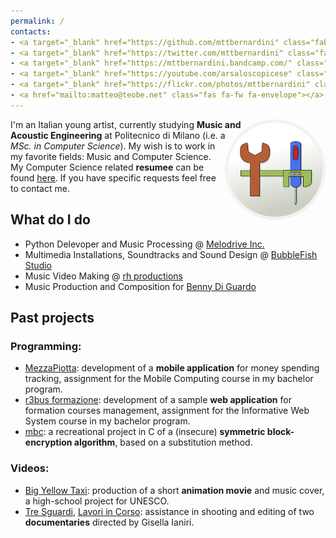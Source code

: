 ```yaml
---
permalink: /
contacts:
- <a target="_blank" href="https://github.com/mttbernardini" class="fab fa-fw fa-github"></a>
- <a target="_blank" href="https://twitter.com/mttbernardini" class="fab fa-fw fa-twitter"></a>
- <a target="_blank" href="https://mttbernardini.bandcamp.com/" class="fab fa-fw fa-bandcamp"></a>
- <a target="_blank" href="https://youtube.com/arsaloscopicese" class="fab fa-fw fa-youtube"></a>
- <a target="_blank" href="https://flickr.com/photos/mttbernardini" class="fab fa-fw fa-flickr"></a>
- <a href="mailto:matteo@teobe.net" class="fas fa-fw fa-envelope"></a>
---
```


<style>
.tools-logo {
	display: block;
	border-radius: 50%;
	box-shadow: 0 0 5px #BBB;
	float: right;
	width: 12em;
	padding: 5px;
	shape-outside: circle();
	box-shadow: none;
	background-color: #f2f2f2;
	max-width: 30%;
}

@media print {
	.tools-logo {
		display: none;
	}
}
</style>

<img src="assets/img/tools.png" class="tools-logo" title="My universal logo">

I'm an Italian young artist, currently studying **Music and Acoustic Engineering** at Politecnico di Milano (i.e. a *MSc. in Computer Science*).
My wish is to work in my favorite fields: Music and Computer Science.
My Computer Science related **resumee** can be found [here](/cv). If you have specific requests feel free to contact me.


What do I do
------------

- Python Delevoper and Music Processing @ [Melodrive Inc.](https://www.infinitealbum.io/)
- Multimedia Installations, Soundtracks and Sound Design @ [BubbleFish Studio](https://bubblefish.studio)
- Music Video Making @ [rh productions](https://www.youtube.com/playlist?list=PLJW_4sXRt8zcGNZX7oyXOI2-78hkTfcIn)
- Music Production and Composition for [Benny Di Guardo](https://bennydguardo.it)


Past projects
-------------

### Programming:

- [MezzaPiotta](https://www.youtube.com/watch?v=FLF8M5eMwvg): development of a **mobile application** for money spending tracking, assignment for the Mobile Computing course in my bachelor program.
- [r3bus formazione](https://bitbucket.org/r3bus/formazione): development of a sample **web application** for formation courses management, assignment for the Informative Web System course in my bachelor program.
- [mbc](https://github.com/mttbernardini/mbc): a recreational project in C of a (insecure) **symmetric block-encryption algorithm**, based on a substitution method.

### Videos:

- [Big Yellow Taxi](https://www.youtube.com/watch?v=pzqhckXevK0): production of a short **animation movie** and music cover, a high-school project for UNESCO.
- [Tre Sguardi](https://vimeo.com/70772938), [Lavori in Corso](https://vimeo.com/114587150): assistance in shooting and editing of two **documentaries** directed by Gisella Ianiri.
